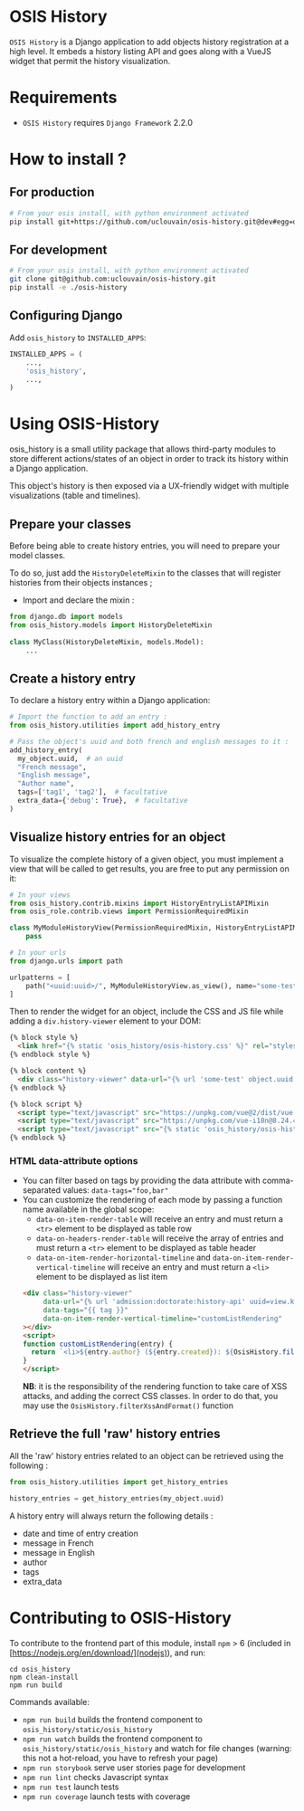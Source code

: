 # OSIS History

`OSIS History` is a Django application to add objects history registration at a high level. It embeds a history listing API and goes along with a VueJS widget that permit the history visualization.

Requirements
============

- `OSIS History` requires `Django Framework` 2.2.0

How to install ?
================

## For production

```bash
# From your osis install, with python environment activated
pip install git+https://github.com/uclouvain/osis-history.git@dev#egg=osis_history
```

## For development

```bash
# From your osis install, with python environment activated
git clone git@github.com:uclouvain/osis-history.git
pip install -e ./osis-history
```

Configuring Django
------------------

Add ``osis_history`` to ``INSTALLED_APPS``:

```python
INSTALLED_APPS = (
    ...,
    'osis_history',
    ...,
)
```

Using OSIS-History
==================
osis_history is a small utility package that allows third-party modules to store different actions/states of an object in order to track its history within a Django application.

This object's history is then exposed via a UX-friendly widget with multiple visualizations (table and timelines).

Prepare your classes
--------------------

Before being able to create history entries, you will need to prepare your model classes.

To do so, just add the `HistoryDeleteMixin` to the classes that will register histories from their objects instances ;

- Import and declare the mixin :

```python
from django.db import models
from osis_history.models import HistoryDeleteMixin
 
class MyClass(HistoryDeleteMixin, models.Model):
    ...
```

Create a history entry
----------------------

To declare a history entry within a Django application:

```python
# Import the function to add an entry :
from osis_history.utilities import add_history_entry

# Pass the object's uuid and both french and english messages to it :
add_history_entry(
  my_object.uuid,  # an uuid 
  "French message", 
  "English message", 
  "Author name",
  tags=['tag1', 'tag2'],  # facultative
  extra_data={'debug': True},  # facultative
)
```

Visualize history entries for an object
---------------------------------------

To visualize the complete history of a given object, you must implement a view that will be called to get results,
you are free to put any permission on it:

```python
# In your views
from osis_history.contrib.mixins import HistoryEntryListAPIMixin
from osis_role.contrib.views import PermissionRequiredMixin

class MyModuleHistoryView(PermissionRequiredMixin, HistoryEntryListAPIMixin):
    pass

# In your urls
from django.urls import path

urlpatterns = [
    path("<uuid:uuid>/", MyModuleHistoryView.as_view(), name="some-test"),
]
```

Then to render the widget for an object, include the CSS and JS file while adding a `div.history-viewer` element to your DOM:

```html
{% block style %}
  <link href="{% static 'osis_history/osis-history.css' %}" rel="stylesheet"/>
{% endblock style %}

{% block content %}
  <div class="history-viewer" data-url="{% url 'some-test' object.uuid %}"></div>
{% endblock %}

{% block script %}
  <script type="text/javascript" src="https://unpkg.com/vue@2/dist/vue.min.js"></script>
  <script type="text/javascript" src="https://unpkg.com/vue-i18n@8.24.4/dist/vue-i18n.min.js"></script>
  <script type="text/javascript" src="{% static 'osis_history/osis-history.umd.min.js' %}"></script>
{% endblock %}
```

### HTML data-attribute options

- You can filter based on tags by providing the data attribute with comma-separated values: `data-tags="foo,bar"`
- You can customize the rendering of each mode by passing a function name available in the global scope:
  - `data-on-item-render-table` will receive an entry and must return a `<tr>` element to be displayed as table row
  - `data-on-headers-render-table` will receive the array of entries and must return a `<tr>` element to be displayed
  as table header
  - `data-on-item-render-horizontal-timeline` and `data-on-item-render-vertical-timeline` will receive an entry and 
  must return a `<li>` element to be displayed as list item  
  ```html
  <div class="history-viewer"
       data-url="{% url 'admission:doctorate:history-api' uuid=view.kwargs.uuid %}"
       data-tags="{{ tag }}"
       data-on-item-render-vertical-timeline="customListRendering"
  ></div>
  <script>
  function customListRendering(entry) {
    return `<li>${entry.author} (${entry.created}): ${OsisHistory.filterXssAndFormat(entry.message)}${entry.extra_data.debug ? ' (debug)'}</li>`
  }
  </script>
  ```
  **NB**: it is the responsibility of the rendering function to take care of XSS attacks, and adding the correct CSS classes.
  In order to do that, you may use the `OsisHistory.filterXssAndFormat()` function


Retrieve the full 'raw' history entries
---------------------------------------

All the 'raw' history entries related to an object can be retrieved using the following :

```python
from osis_history.utilities import get_history_entries

history_entries = get_history_entries(my_object.uuid)
```

A history entry will always return the following details :
- date and time of entry creation
- message in French
- message in English
- author
- tags
- extra_data

Contributing to OSIS-History
============================

To contribute to the frontend part of this module, install `npm` > 6 (included in [https://nodejs.org/en/download/](nodejs)), and run:
```shell
cd osis_history
npm clean-install
npm run build
```

Commands available:
- `npm run build` builds the frontend component to `osis_history/static/osis_history`
- `npm run watch` builds the frontend component to `osis_history/static/osis_history` and watch for file changes (warning: this not a hot-reload, you have to refresh your page)
- `npm run storybook` serve user stories page for development
- `npm run lint` checks Javascript syntax
- `npm run test` launch tests
- `npm run coverage` launch tests with coverage

